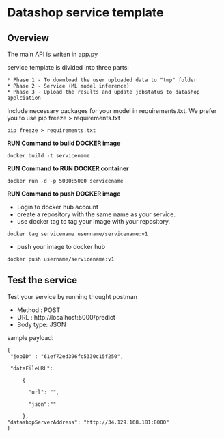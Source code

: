 # Datashop service template

## Overview

The main API is writen in app.py



service template is divided into three parts:

    * Phase 1 - To download the user uploaded data to "tmp" folder
    * Phase 2 - Service (ML model inference)
    * Phase 3 - Upload the results and update jobstatus to datashop applciation

Include necessary packages for your model in requirements.txt. We prefer you to use pip freeze > requirements.txt 
```angular2html
pip freeze > requirements.txt
```


**RUN Command to build DOCKER image**

```
docker build -t servicename .
```

**RUN Command to RUN DOCKER container**

```
docker run -d -p 5000:5000 servicename
```
**RUN Command to push DOCKER image**

* Login to docker hub account
* create a repository with the same name as your service.
* use docker tag to tag your image with your repository.

```angular2html
docker tag servicename username/servicename:v1
```
* push your image to docker hub
```angular2html
docker push username/servicename:v1
```

## Test the service
Test your service by running thought postman

* Method : POST
* URL : http://localhost:5000/predict
* Body type: JSON

sample payload:
```angular2html
{
 "jobID" : "61ef72ed396fc5330c15f250",

 "dataFileURL":

     {

       "url": "",

       "json":""

     },
"datashopServerAddress": "http://34.129.168.181:8000"
}
```